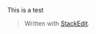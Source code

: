 This is a test


> Written with [StackEdit](https://stackedit.io/).
<!--stackedit_data:
eyJoaXN0b3J5IjpbLTE3NTYxNDE1MDVdfQ==
-->